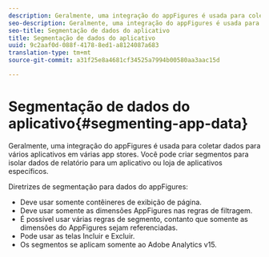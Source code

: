 ```yaml
---
description: Geralmente, uma integração do appFigures é usada para coletar dados para vários aplicativos em várias app stores. Você pode criar segmentos para isolar dados de relatório para um aplicativo ou loja de aplicativos específicos.
seo-description: Geralmente, uma integração do appFigures é usada para coletar dados para vários aplicativos em várias app stores. Você pode criar segmentos para isolar dados de relatório para um aplicativo ou loja de aplicativos específicos.
seo-title: Segmentação de dados do aplicativo
title: Segmentação de dados do aplicativo
uuid: 9c2aaf0d-088f-4178-8ed1-a8124087a683
translation-type: tm+mt
source-git-commit: a31f25e8a4681cf34525a7994b00580aa3aac15d

---
```



# Segmentação de dados do aplicativo{#segmenting-app-data}

Geralmente, uma integração do appFigures é usada para coletar dados para vários aplicativos em várias app stores. Você pode criar segmentos para isolar dados de relatório para um aplicativo ou loja de aplicativos específicos.

Diretrizes de segmentação para dados do appFigures:

* Deve usar somente contêineres de exibição de página.
* Deve usar somente as dimensões [](../appfigures-overview/appfigures-metrics.md#concept-890b06e6f59e44a7a331ce872f4e1d9c) AppFigures nas regras de filtragem.
* É possível usar várias regras de segmento, contanto que somente as dimensões [](../appfigures-overview/appfigures-metrics.md#concept-890b06e6f59e44a7a331ce872f4e1d9c) do AppFigures sejam referenciadas.
* Pode usar as telas Incluir e Excluir.
* Os segmentos se aplicam somente ao Adobe Analytics v15.
